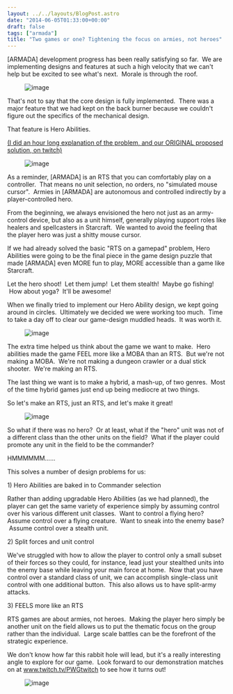 ```yaml
---
layout: ../../layouts/BlogPost.astro
date: "2014-06-05T01:33:00+00:00"
draft: false
tags: ["armada"]
title: "Two games or one? Tightening the focus on armies, not heroes"
---
```


<p>[ARMADA] development progress has been really satisfying so far. &nbsp;We are implementing designs and features at such a high velocity that we can't help but be excited to see what's next. &nbsp;Morale is through the roof.</p>
<p><figure class="tmblr-full" data-orig-height="300" data-orig-width="400" data-orig-src="/img/2014-06-05-two-games-or-one-tightening-the-focus-on-armies-not-heroes\9b001950b17c1377e37fae16d9788ca18bb5238a2f81891da612962de126bd4f.png"><img alt="image" src="/img/2014-06-05-two-games-or-one-tightening-the-focus-on-armies-not-heroes\7811b9823b26ac20917ac0f8dcddff6fd6d9708becd4c58161d0ec24974d1f75.png" data-orig-height="300" data-orig-width="400" data-orig-src="/img/2014-06-05-two-games-or-one-tightening-the-focus-on-armies-not-heroes\9b001950b17c1377e37fae16d9788ca18bb5238a2f81891da612962de126bd4f.png"></figure></p>
<p>That's not to say that the core design is fully implemented. &nbsp;There was a major feature that we had kept on the back burner because we couldn't figure out the specifics of the mechanical design.</p>
<p><span>That feature is Hero Abilities.</span></p>
<p><a href="http://www.twitch.tv/pwgtwitch/b/533752301">(I did an hour long explanation of the problem, and our ORIGINAL proposed solution, on twitch)</a></p>
<p><figure class="tmblr-full" data-orig-height="300" data-orig-width="400" data-orig-src="/img/2014-06-05-two-games-or-one-tightening-the-focus-on-armies-not-heroes\0ef5e5b2f734a8988e08bc6415cdda5b96ea6dc6f26a46c17f3feb3f2e1600bc.png"><img alt="image" src="/img/2014-06-05-two-games-or-one-tightening-the-focus-on-armies-not-heroes\40258bc25ac3c053f95f99bb88b10eabb5db352e2328014f32d2261f3bcc75ca.png" data-orig-height="300" data-orig-width="400" data-orig-src="/img/2014-06-05-two-games-or-one-tightening-the-focus-on-armies-not-heroes\0ef5e5b2f734a8988e08bc6415cdda5b96ea6dc6f26a46c17f3feb3f2e1600bc.png"></figure></p>
<p>As a reminder, [ARMADA] is an RTS that you can comfortably play on a controller. &nbsp;That means no unit selection, no orders, no "simulated mouse cursor". &nbsp;Armies in [ARMADA] are autonomous and controlled indirectly by a player-controlled hero.</p>
<p><span>From the beginning, we always envisioned the hero not just as an army-control device, but also as a unit himself, generally playing support roles like healers and spellcasters in Starcraft. &nbsp;We wanted to avoid the feeling that the player hero was just a shitty mouse cursor.</span></p>
<p><span>If we had already solved the basic "RTS on a gamepad" problem, Hero Abilities were going to be the final piece in the game design puzzle that made [ARMADA] even MORE fun to play, MORE accessible than a game like Starcraft.</span></p>
<p><span>Let the hero shoot! &nbsp;Let them jump! &nbsp;Let them stealth! &nbsp;Maybe go fishing! &nbsp;How about yoga? &nbsp;It'll be awesome!</span></p>
<p><span>When we finally tried to implement our Hero Ability design, we kept going around in circles. &nbsp;Ultimately we decided we were working too much. &nbsp;Time to take a day off to clear our game-design muddled heads. &nbsp;It was worth it.</span></p>
<p><figure class="tmblr-full" data-orig-height="300" data-orig-width="400" data-orig-src="/img/2014-06-05-two-games-or-one-tightening-the-focus-on-armies-not-heroes\9e253fc2f93130e9f8df5d343165e8a8f55669c4ecf97f44ce431563e53e0794.png"><img alt="image" src="/img/2014-06-05-two-games-or-one-tightening-the-focus-on-armies-not-heroes\5bd83f358f9df1d61e2a8714a255520b4ccc50fc18e1703dcbad15b1a6aea8a4.png" data-orig-height="300" data-orig-width="400" data-orig-src="/img/2014-06-05-two-games-or-one-tightening-the-focus-on-armies-not-heroes\9e253fc2f93130e9f8df5d343165e8a8f55669c4ecf97f44ce431563e53e0794.png"></figure></p>
<p>The extra time helped us think about the game we want to make. &nbsp;Hero abilities made the game FEEL more like a MOBA than an RTS. &nbsp;But we're not making a MOBA. &nbsp;We're not making a dungeon crawler or a dual stick shooter. &nbsp;We're making an RTS.</p>
<p><span>The last thing we want is to make a hybrid, a mash-up, of two genres. &nbsp;Most of the time hybrid games just end up being mediocre at two things.</span></p>
<p><span>So let's make an RTS, just an RTS, and let's make it great!</span></p>
<p><figure class="tmblr-full" data-orig-height="200" data-orig-width="400" data-orig-src="/img/2014-06-05-two-games-or-one-tightening-the-focus-on-armies-not-heroes\169d03444cf590f68489d05ece856923751e64aa10fcbd32c90881ee5bf3eead.png"><img alt="image" src="/img/2014-06-05-two-games-or-one-tightening-the-focus-on-armies-not-heroes\d238a6f4abcdd7b7034ec27ef51a4f0467d2e0a5d2d0e8473e276aaf812c1d4e.png" data-orig-height="200" data-orig-width="400" data-orig-src="/img/2014-06-05-two-games-or-one-tightening-the-focus-on-armies-not-heroes\169d03444cf590f68489d05ece856923751e64aa10fcbd32c90881ee5bf3eead.png"></figure></p>
<p>So what if there was no hero? &nbsp;Or at least, what if the "hero" unit was not of a different class than the other units on the field? &nbsp;What if the player could promote any unit in the field to be the commander?</p>
<p>HMMMMMM......</p>
<p>This solves a number of design problems for us:</p>
<p><span>1) Hero Abilities are baked in to Commander selection</span></p>
<p>Rather than adding upgradable Hero Abilities (as we had planned), the player can get the same variety of experience simply by assuming control over his various different unit classes. &nbsp;Want to control a flying hero? Assume control over a flying creature. &nbsp;Want to sneak into the enemy base? &nbsp;Assume control over a stealth unit.</p>
<p><span>2) Split forces and unit control</span></p>
<p>We've struggled with how to allow the player to control only a small subset of their forces so they could, for instance, lead just your stealthed units into the enemy base while leaving your main force at home. &nbsp;Now that you have control over a standard class of unit, we can accomplish single-class unit control with one additional button. &nbsp;This also allows us to have split-army attacks.</p>
<p><span>3) FEELS more like an RTS</span></p>
<p>RTS games are about armies, not heroes. &nbsp;Making the player hero simply be another unit on the field allows us to put the thematic focus on the group rather than the individual. &nbsp;L<span>arge scale battles can be the forefront of the strategic experience.</span></p>
<p></p>
<p><span>We don't know how far this rabbit hole will lead, but it's a really interesting angle to explore for our game. &nbsp;Look forward to our demonstration matches on at </span><a href="www.twitch.tv/PWGtwitch">www.twitch.tv/PWGtwitch</a><span> to see how it turns out!</span></p>
<p><figure class="tmblr-full" data-orig-height="400" data-orig-width="400" data-orig-src="/img/2014-06-05-two-games-or-one-tightening-the-focus-on-armies-not-heroes\89881f786bfc9983c0487c882160a33db546c1ed45dbaebb866ed7ef3d7d7cc5.png"><img alt="image" src="/img/2014-06-05-two-games-or-one-tightening-the-focus-on-armies-not-heroes\33e0b88f04dcd725eadcc3bddfb921ff17903e3b05dbb1b197551529df768284.png" data-orig-height="400" data-orig-width="400" data-orig-src="/img/2014-06-05-two-games-or-one-tightening-the-focus-on-armies-not-heroes\89881f786bfc9983c0487c882160a33db546c1ed45dbaebb866ed7ef3d7d7cc5.png"></figure></p>
<p></p>

